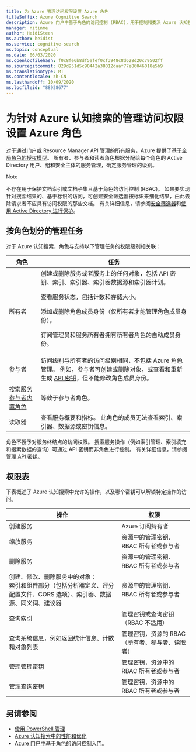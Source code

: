 ```yaml
---
title: 为 Azure 管理访问权限设置 Azure 角色
titleSuffix: Azure Cognitive Search
description: Azure 门户中基于角色的访问控制 (RBAC)，用于控制和委派 Azure 认知搜索管理的管理任务。
manager: nitinme
author: HeidiSteen
ms.author: heidist
ms.service: cognitive-search
ms.topic: conceptual
ms.date: 06/03/2020
ms.openlocfilehash: f0c8fe6b8df5efef0cf3948c8d628d20c79502ff
ms.sourcegitcommit: 829d951d5c90442a38012daaf77e86046018e5b9
ms.translationtype: MT
ms.contentlocale: zh-CN
ms.lasthandoff: 10/09/2020
ms.locfileid: "88928677"
---
```

# <a name="set-azure-roles-for-administrative-access-to-azure-cognitive-search"></a>为针对 Azure 认知搜索的管理访问权限设置 Azure 角色

对于通过门户或 Resource Manager API 管理的所有服务，Azure 提供了[基于全局角色的授权模型](../role-based-access-control/role-assignments-portal.md)。 所有者、参与者和读者角色根据分配给每个角色的 Active Directory 用户、组和安全主体的服务管理，确定服务管理的级别。 

> [!Note]
> 不存在用于保护文档索引或文档子集且基于角色的访问控制 (RBAC)。 如果要实现针对搜索结果的、基于标识的访问，可创建安全筛选器按标识来细化结果，由此去除请求者不应具有访问权限的那些文档。 有关详细信息，请参阅[安全筛选器](search-security-trimming-for-azure-search.md)和[使用 Active Directory 进行保护](search-security-trimming-for-azure-search-with-aad.md)。

## <a name="management-tasks-by-role"></a>按角色划分的管理任务

对于 Azure 认知搜索，角色与支持以下管理任务的权限级别相关联：

| 角色 | 任务 |
| --- | --- |
| 所有者 |创建或删除服务或者服务上的任何对象，包括 API 密钥、索引、索引器、索引器数据源和索引器计划。<p>查看服务状态，包括计数和存储大小。<p>添加或删除角色成员身份（仅所有者才能管理角色成员身份）。<p>订阅管理员和服务所有者拥有所有者角色的自动成员身份。 |
| 参与者 |访问级别与所有者的访问级别相同，不包括 Azure 角色管理。 例如，参与者可创建或删除对象，或查看和重新生成 [API 密钥](search-security-api-keys.md)，但不能修改角色成员身份。 |
| [搜索服务参与者内置角色](../role-based-access-control/built-in-roles.md#search-service-contributor) | 等效于参与者角色。 |
| 读取器 |查看服务概要和指标。 此角色的成员无法查看索引、索引器、数据源或密钥信息。  |

角色不授予对服务终结点的访问权限。 搜索服务操作（例如索引管理、索引填充和搜索数据的查询）可通过 API 密钥而非角色进行控制。 有关详细信息，请参阅[管理 API 密钥](search-security-api-keys.md)。

## <a name="permissions-table"></a>权限表

下表概述了 Azure 认知搜索中允许的操作，以及哪个密钥可以解锁特定操作的访问。

| 操作 | 权限 |
|-----------|-------------------------|
| 创建服务 | Azure 订阅持有者 |
| 缩放服务 | 资源中的管理密钥、RBAC 所有者或参与者  |
| 删除服务 | 资源中的管理密钥、RBAC 所有者或参与者 |
| 创建、修改、删除服务中的对象： <br>索引和组件部分（包括分析器定义、评分配置文件、CORS 选项）、索引器、数据源、同义词、建议器 | 资源中的管理密钥、RBAC 所有者或参与者 |
| 查询索引 | 管理密钥或查询密钥（RBAC 不适用） |
| 查询系统信息，例如返回统计信息、计数和对象列表 | 管理密钥，资源的 RBAC（所有者、参与者、读取者） |
| 管理管理密钥 | 管理密钥，资源中的 RBAC 所有者或参与者 |
| 管理查询密钥 |  管理密钥，资源中的 RBAC 所有者或参与者  |

## <a name="see-also"></a>另请参阅

+ [使用 PowerShell 管理](search-manage-powershell.md) 
+ [Azure 认知搜索中的性能和优化](search-performance-optimization.md)
+ [Azure 门户中基于角色的访问控制入门](../role-based-access-control/overview.md)。